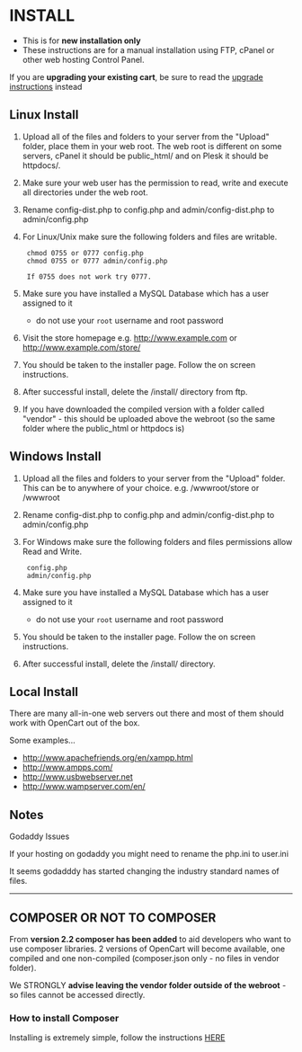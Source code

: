# INSTALL

* This is for __new installation only__
* These instructions are for a manual installation using FTP, cPanel or other web hosting Control Panel.


If you are __upgrading your existing cart__, be sure to read the [upgrade instructions](UPGRADE.md) instead


## Linux Install

1. Upload all of the files and folders to your server from the "Upload" folder, place them in your web root. The web root is different on some servers, cPanel it should be public_html/ and on Plesk it should be httpdocs/.
2. Make sure your web user has the permission to read, write and execute all directories under the web root.
3. Rename config-dist.php to config.php and admin/config-dist.php to admin/config.php
4. For Linux/Unix make sure the following folders and files are writable.

		chmod 0755 or 0777 config.php
		chmod 0755 or 0777 admin/config.php

		If 0755 does not work try 0777.

5. Make sure you have installed a MySQL Database which has a user assigned to it
	* do not use your `root` username and root password
6. Visit the store homepage e.g. http://www.example.com or http://www.example.com/store/
7. You should be taken to the installer page. Follow the on screen instructions.
8. After successful install, delete the /install/ directory from ftp.
9. If you have downloaded the compiled version with a folder called "vendor" - this should be uploaded above the webroot (so the same folder where the public_html or httpdocs is)


## Windows Install

1. Upload all the files and folders to your server from the "Upload" folder. This can be to anywhere of your choice. e.g. /wwwroot/store or /wwwroot
2. Rename config-dist.php to config.php and admin/config-dist.php to admin/config.php
3. For Windows make sure the following folders and files permissions allow Read and Write.

		config.php
		admin/config.php

4. Make sure you have installed a MySQL Database which has a user assigned to it
	* do not use your `root` username and root password
5. You should be taken to the installer page. Follow the on screen instructions.
6. After successful install, delete the /install/ directory.

## Local Install

There are many all-in-one web servers out there and most of them should work with OpenCart out of the box.

Some examples...

* http://www.apachefriends.org/en/xampp.html
* http://www.ampps.com/
* http://www.usbwebserver.net
* http://www.wampserver.com/en/

 ## Notes

Godaddy Issues

If your hosting on godaddy you might need to rename the php.ini to user.ini

It seems godadddy has started changing the industry standard names of files.

----------------------------

## COMPOSER OR NOT TO COMPOSER

From __version 2.2 composer has been added__ to aid developers who want to use composer libraries. 2 versions of OpenCart
will become available, one compiled and one non-compiled (composer.json only - no files in vendor folder).

We STRONGLY __advise leaving the vendor folder outside of the webroot__ - so files cannot be accessed directly.

### How to install Composer

Installing is extremely simple, follow the instructions [HERE](https://getcomposer.org/download/)
